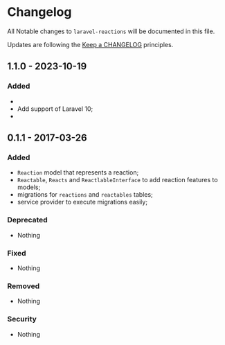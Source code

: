 # Changelog

All Notable changes to `laravel-reactions` will be documented in this file.

Updates are following the [Keep a CHANGELOG](http://keepachangelog.com/) principles.

## 1.1.0 - 2023-10-19

### Added

- 
- Add support of Laravel 10;
- 
## 0.1.1 - 2017-03-26

### Added
- `Reaction` model that represents a reaction;
- `Reactable`, `Reacts` and `ReactlableInterface` to add reaction features to models;
- migrations for `reactions` and `reactables` tables;
- service provider to execute migrations easily;

### Deprecated
- Nothing

### Fixed
- Nothing

### Removed
- Nothing

### Security
- Nothing
